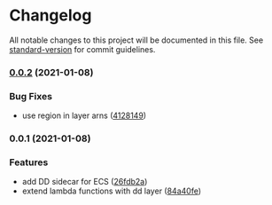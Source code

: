 # Changelog

All notable changes to this project will be documented in this file. See [standard-version](https://github.com/conventional-changelog/standard-version) for commit guidelines.

### [0.0.2](https://github.com/pgarbe/cdk-datadog/compare/v0.0.1...v0.0.2) (2021-01-08)


### Bug Fixes

* use region in layer arns ([4128149](https://github.com/pgarbe/cdk-datadog/commit/41281495d60ede3a1f7d3360d59b03c6bd2d21f1))

### 0.0.1 (2021-01-08)


### Features

* add DD sidecar for ECS ([26fdb2a](https://github.com/pgarbe/cdk-datadog/commit/26fdb2a74f58f63008f1285750d3d559e1180d65))
* extend lambda functions with dd layer ([84a40fe](https://github.com/pgarbe/cdk-datadog/commit/84a40fee091767291390e4e04df323fa85f13cb7))
